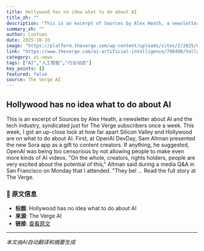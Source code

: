 ```yaml
---
title: Hollywood has no idea what to do about AI
title_zh: ""
description: "This is an excerpt of Sources by Alex Heath, a newsletter about AI and the tech industry, syndicated just for The Verge subscribers once a week. This week, I got an up-close look at how far apart Sili"
summary_zh: ""
author: LuoYuan
date: 2025-10-10
image: "https://platform.theverge.com/wp-content/uploads/sites/2/2025/05/STKS512_OSCARS_A.jpg?quality=90&strip=all&crop=0%2C10.732984293194%2C100%2C78.534031413613&w=1200"
link: "https://www.theverge.com/ai-artificial-intelligence/798496/hollywood-openai-training-netflix-paramount-warner"
category: ai-news
tags: ["AI","人工智能","行业动态"]
key_points: []
featured: false
source: The Verge AI
---
```


## Hollywood has no idea what to do about AI

This is an excerpt of Sources by Alex Heath, a newsletter about AI and the tech industry, syndicated just for The Verge subscribers once a week.
This week, I got an up-close look at how far apart Silicon Valley and Hollywood are on what to do about AI.
First, at OpenAI DevDay, Sam Altman presented the new Sora app as a gift to content creators. If anything, he suggested, OpenAI was being too censorious by not allowing people to make even more kinds of AI videos.
"On the whole, creators, rights holders, people are very excited about the potential of this," Altman said during a media Q&A in San Francisco on Monday that I attended. "They bel …
Read the full story at The Verge.



### 📰 原文信息
- **标题**: Hollywood has no idea what to do about AI
- **来源**: The Verge AI
- **链接**: [查看原文](https://www.theverge.com/ai-artificial-intelligence/798496/hollywood-openai-training-netflix-paramount-warner)

---
*本文由AI自动翻译和摘要生成*
